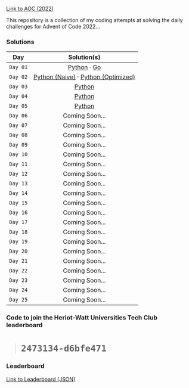
[Link to AOC (2022)](https://adventofcode.com/2022)

This repository is a collection of my coding attempts at solving the daily challenges for Advent of Code 2022...

### Solutions

| Day      |                                     Solution(s)                                      |
| -------- | :----------------------------------------------------------------------------------: |
| `Day 01` |             [Python](./day_1/solution.ipynb) · [Go](./day_1/solution.go)             |
| `Day 02` | [Python (Naive)](./day_2/solution.ipynb) · [Python (Optimized)](./day_2/solution.py) |
| `Day 03` |                           [Python](./day_3/solution.ipynb)                           |
| `Day 04` |                           [Python](./day_4/solution.ipynb)                           |
| `Day 05` |                           [Python](./day_5/solution.ipynb)                           |
| `Day 06` |                                    Coming Soon...                                    |
| `Day 07` |                                    Coming Soon...                                    |
| `Day 08` |                                    Coming Soon...                                    |
| `Day 09` |                                    Coming Soon...                                    |
| `Day 10` |                                    Coming Soon...                                    |
| `Day 11` |                                    Coming Soon...                                    |
| `Day 12` |                                    Coming Soon...                                    |
| `Day 13` |                                    Coming Soon...                                    |
| `Day 14` |                                    Coming Soon...                                    |
| `Day 15` |                                    Coming Soon...                                    |
| `Day 16` |                                    Coming Soon...                                    |
| `Day 17` |                                    Coming Soon...                                    |
| `Day 18` |                                    Coming Soon...                                    |
| `Day 19` |                                    Coming Soon...                                    |
| `Day 20` |                                    Coming Soon...                                    |
| `Day 21` |                                    Coming Soon...                                    |
| `Day 22` |                                    Coming Soon...                                    |
| `Day 23` |                                    Coming Soon...                                    |
| `Day 24` |                                    Coming Soon...                                    |
| `Day 25` |                                    Coming Soon...                                    |

### Code to join the Heriot-Watt Universities Tech Club leaderboard 
> # ```2473134-d6bfe471```

### Leaderboard

<a href="https://gaurav-gosain.github.io/Advent-Of-Code-2022/leaderboard" target="_blank">Link to Leaderboard (JSON)</a>

